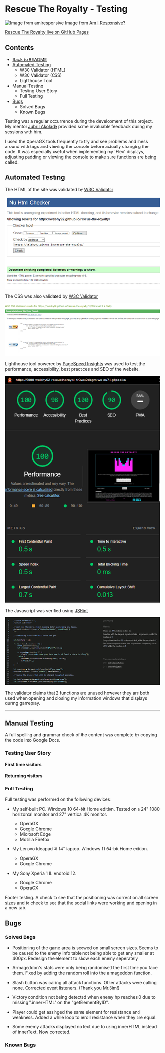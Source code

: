 # **Rescue The Royalty - Testing**
 
![Image from amiresponsive](/assets/testing-images/amiresponsive.png)
Image from [Am I Responsive?](https://ui.dev/amiresponsive)
 
[Rescue The Royalty live on GitHub Pages](https://welshy92.github.io/rescue-the-royalty/)
 
## **Contents**

* [Back to README](../README.md)
* [Automated Testing](#automated-testing)
    * W3C Validator (HTML)
    * W3C Validator (CSS)
    * Lighthouse Tool
* [Manual Testing](#manual-testing)
    * Testing User Story
    * Full Testing
* [Bugs](#bugs)
    * Solved Bugs
    * Known Bugs
 
Testing was a regular occurrence during the development of this project. My mentor [Jubril Akolade](https://www.linkedin.com/in/jubrillionaire/) provided some invaluable feedback during my sessions with him. 
 
I used the OperaGX tools frequently to try and see problems and mess around with tags and viewing the console before actually changing the code. It was especially useful when implementing my 'Flex' displays, adjusting padding or viewing the console to make sure functions are being called.
 
## **Automated Testing**
The HTML of the site was validated by [W3C Validator](https://validator.w3.org)

![index.html validation](/assets/images/index-html-valid.png)

The CSS was also validated by [W3C Validator](https://jigsaw.w3.org/css-validator/)

![CSS validation](/assets/images/css-validation.png)
 
Lighthouse tool powered by [PageSpeed Insights](https://web.dev/measure/) was used to test the performance, accessibility, best practices and SEO of the website.

![index](/assets/images/index-lighthouse.png)

The Javascript was verified using [JSHint](https://jshint.com)

![JSHint validation](/assets/images/jshint-test.png)

The validator claims that 2 functions are unused however they are both used when opening and closing my information windows that displays during gameplay.

***
## **Manual Testing**
 
A full spelling and grammar check of the content was complete by copying the code into Google Docs.
 
### **Testing User Story**
 
#### **First time visitors**
 
#### **Returning visitors**
 
### **Full Testing**
 
Full testing was performed on the following devices:
 
* My self-built PC. Windows 10 64-bit Home edition. Tested on a 24" 1080 horizontal monitor and 27" vertical 4K monitor.
    * OperaGX
    * Google Chrome
    * Microsoft Edge
    * Mozilla Firefox
 
* My Lenovo Ideapad 3i 14" laptop. Windows 11 64-bit Home edition.
    * OperaGX
    * Google Chrome
 
* My Sony Xperia 1 II. Android 12.
    * Google Chrome
    * OperaGX
 
Footer testing. A check to see that the positioning was correct on all screen sizes and to check to see that the social links were working and opening in a new tab.

 
## **Bugs**
 
### **Solved Bugs**

* Positioning of the game area is scewed on small screen sizes. Seems to be caused to the enemy info table not being able to get any smaller at 400px. Redesign the element to show each enemy seperately. 

* Armageddon's stats were only being randomised the first time you face them. Fixed by adding the random roll into the armageddon function.

* Slash button was calling all attack functions. Other attacks were calling none. Corrected event listeners. (Thank you Mr.Bim!)

* Victory condition not being detected when enemy hp reaches 0 due to missing ".innerHTML" on the "getElementByID".

* Player could get assinged the same element for resistance and weakness. Added a while loop to reroll resistance when they are equal.

* Some enemy attacks displayed no text due to using innerHTML instead of innerText. Now corrected.

### **Known Bugs**


